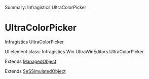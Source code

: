 Summary: Infragistics UltraColorPicker

# UltraColorPicker

Infragistics UltraColorPicker
 
UI element class: Infragistics.Win.UltraWinEditors.UltraColorPicker

Extends [ManagedObject](ManagedObject.md)

Extends [SeSSimulatedObject](SeSSimulatedObject.md)


